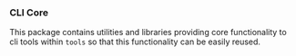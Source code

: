 ### CLI Core

This package contains utilities and libraries providing core functionality to
cli tools within `tools` so that this functionality can be easily reused.
